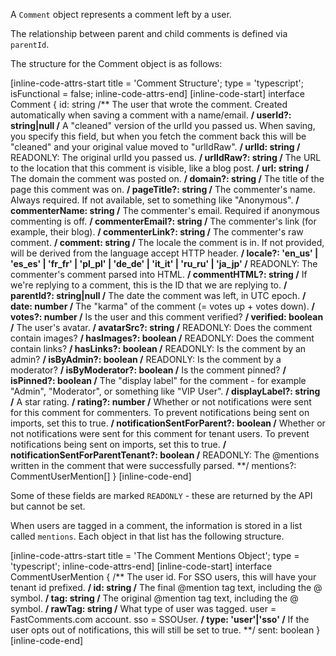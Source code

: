 A `Comment` object represents a comment left by a user.

The relationship between parent and child comments is defined via `parentId`.

The structure for the Comment object is as follows:

[inline-code-attrs-start title = 'Comment Structure'; type = 'typescript'; isFunctional = false; inline-code-attrs-end]
[inline-code-start]
interface Comment {
    id: string
    /** The user that wrote the comment. Created automatically when saving a comment with a name/email. **/
    userId?: string|null
    /** A "cleaned" version of the urlId you passed us. When saving, you specify this field, but when you fetch the comment back this will be "cleaned" and your original value moved to "urlIdRaw". **/
    urlId: string
    /** READONLY: The original urlId you passed us. **/
    urlIdRaw?: string
    /** The URL to the location that this comment is visible, like a blog post. **/
    url: string
    /** The domain the comment was posted on. **/
    domain?: string
    /** The title of the page this comment was on. **/
    pageTitle?: string
    /** The commenter's name. Always required. If not available, set to something like "Anonymous". **/
    commenterName: string
    /** The commenter's email. Required if anonymous commenting is off. **/
    commenterEmail?: string
    /** The commenter's link (for example, their blog). **/
    commenterLink?: string
    /** The commenter's raw comment. **/
    comment: string
    /** The locale the comment is in. If not provided, will be derived from the language accept HTTP header. **/
    locale?: 'en_us' | 'es_es' | 'fr_fr' | 'pl_pl' | 'de_de' | 'it_it' | 'ru_ru' | 'ja_jp'
    /** READONLY: The commenter's comment parsed into HTML. **/
    commentHTML?: string
    /** If we're replying to a comment, this is the ID that we are replying to. **/
    parentId?: string|null
    /** The date the comment was left, in UTC epoch. **/
    date: number
    /** The "karma" of the comment (= votes up + votes down). **/
    votes?: number
    /** Is the user and this comment verified? **/
    verified: boolean
    /** The user's avatar. **/
    avatarSrc?: string
    /** READONLY: Does the comment contain images? **/
    hasImages?: boolean
    /** READONLY: Does the comment contain links? **/
    hasLinks?: boolean
    /** READONLY: Is the comment by an admin? **/
    isByAdmin?: boolean
    /** READONLY: Is the comment by a moderator? **/
    isByModerator?: boolean
    /** Is the comment pinned? **/
    isPinned?: boolean
    /** The "display label" for the comment - for example "Admin", "Moderator", or something like "VIP User". **/
    displayLabel?: string
    /** A star rating. **/
    rating?: number
    /** Whether or not notifications were sent for this comment for commenters. To prevent notifications being sent on imports, set this to true. **/
    notificationSentForParent?: boolean
    /** Whether or not notifications were sent for this comment for tenant users. To prevent notifications being sent on imports, set this to true. **/
    notificationSentForParentTenant?: boolean
    /** READONLY: The @mentions written in the comment that were successfully parsed. **/
    mentions?: CommentUserMention[]
}
[inline-code-end]

Some of these fields are marked `READONLY` - these are returned by the API but cannot be set.

When users are tagged in a comment, the information is stored in a list called `mentions`. Each object in that list
has the following structure.

[inline-code-attrs-start title = 'The Comment Mentions Object'; type = 'typescript'; inline-code-attrs-end]
[inline-code-start]
interface CommentUserMention {
    /** The user id. For SSO users, this will have your tenant id prefixed. **/
    id: string
    /** The final @mention tag text, including the @ symbol. **/
    tag: string
    /** The original @mention tag text, including the @ symbol. **/
    rawTag: string
    /** What type of user was tagged. user = FastComments.com account. sso = SSOUser. **/
    type: 'user'|'sso'
    /** If the user opts out of notifications, this will still be set to true. **/
    sent: boolean
}
[inline-code-end]
